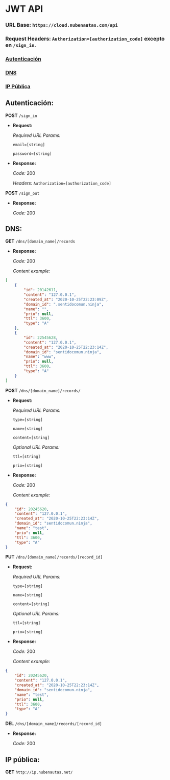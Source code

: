 # JWT API

### URL Base: `https://cloud.nubenautas.com/api`
### Request Headers: `Authorization=[authorization_code]` excepto en `/sign_in`.

### [Autenticación](#autenticación)
### [DNS](#dns)
### [IP Pública](#ip-pública)

## Autenticación:

__POST__ `/sign_in`
* **Request:**

    *Required URL Params:*

    `email=[string]`

    `password=[string]`

* **Response:**

    *Code:* 200

    *Headers:* `Authorization=[authorization_code]`

__POST__ `/sign_out`
* **Response:**

    *Code:* 200


## DNS:
__GET__ `/dns/[domain_name]/records`

* **Response:**

    *Code:* 200

    *Content example:*
```json
[
    {
        "id": 20142611,
        "content": "127.0.0.1",
        "created_at": "2020-10-25T22:23:09Z",
        "domain_id": ".sentidocomun.ninja",
        "name": "",
        "prio": null,
        "ttl": 3600,
        "type": "A"
    },
    {
        "id": 22545628,
        "content": "127.0.0.1",
        "created_at": "2020-10-25T22:23:14Z",
        "domain_id": "sentidocomun.ninja",
        "name": "www",
        "prio": null,
        "ttl": 3600,
        "type": "A"
    }
]
```

__POST__ `/dns/[domain_name]/records/`
* **Request:**

    *Required URL Params:*

    `type=[string]`

    `name=[string]`

    `content=[string]`

    *Optional URL Params:*

    `ttl=[string]`

    `prio=[string]`


* **Response:**

    *Code:* 200

    *Content example:*
```json
{
    "id": 20245620,
    "content": "127.0.0.1",
    "created_at": "2020-10-25T22:23:14Z",
    "domain_id": "sentidocomun.ninja",
    "name": "test",
    "prio": null,
    "ttl": 3600,
    "type": "A"
}
```

__PUT__ `/dns/[domain_name]/records/[record_id]`
* **Request:**

    *Required URL Params:*

    `type=[string]`

    `name=[string]`

    `content=[string]`

    *Optional URL Params:*

    `ttl=[string]`

    `prio=[string]`

* **Response:**

    *Code:* 200

    *Content example:*
```json
{
    "id": 20245620,
    "content": "127.0.0.1",
    "created_at": "2020-10-25T22:23:14Z",
    "domain_id": "sentidocomun.ninja",
    "name": "test",
    "prio": null,
    "ttl": 3600,
    "type": "A"
}
```

__DEL__ `/dns/[domain_name]/records/[record_id]`
* **Response:**

    *Code:* 200

## IP pública:

__GET__ `http://ip.nubenautas.net/`
